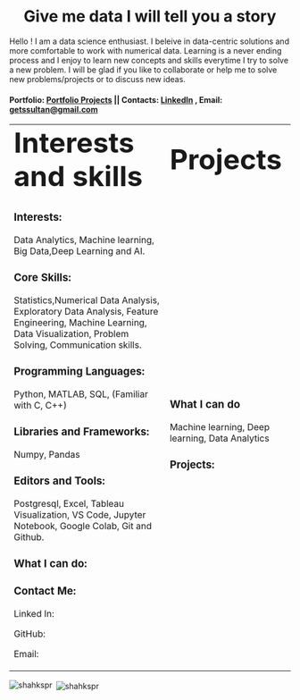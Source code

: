 <h1 align="center"> Give me data I will tell you a story</h1>

Hello ! I am a data science enthusiast. I beleive in data-centric solutions and more comfortable to work with numerical data. Learning is a never ending process and I enjoy to learn new concepts and skills everytime I try to solve a new problem. I will be glad if you like to collaborate or help me to solve new problems/projects or to discuss new ideas.
#### Portfolio: [Portfolio Projects](getssultan@gmail.com)   ||  Contacts: [LinkedIn](https://www.linkedin.com/profile/) , Email: getssultan@gmail.com

<table border="0">
 <tr>
    <td><b style="font-size:50px"> Interests and skills </b></td>
    <td><b style="font-size:50px"> Projects </b></td>
 </tr>
 <tr>
    <td>     
     <h3 align="left"> Interests: </h3> Data Analytics, Machine learning, Big Data,Deep Learning and AI.
<h3 align="left"> Core Skills:</h3>
Statistics,Numerical Data Analysis, Exploratory Data Analysis, Feature Engineering, Machine Learning, Data Visualization, Problem Solving, Communication skills.
<h3 align="left">Programming Languages:</h3> 
Python, MATLAB, SQL, (Familiar with C, C++)

<h3 align="left">Libraries and Frameworks:</h3>
Numpy, Pandas

<h3 align="left"> Editors and Tools:</h3> 
Postgresql, Excel, Tableau Visualization, VS Code, Jupyter Notebook, Google Colab, Git and Github.

<h3 align="left"> What I can do:</h3>

<h3 align="left"> Contact Me:</h3>
<p align="left"> Linked In:
<p align="left"> GitHub:
<p align="left"> Email: 
   </td>
    <td> 
     
<h3 align="left"> What I can do </h3> Machine learning, Deep learning, Data Analytics

<h3 align="left"> Projects: </h3> 

   </td>
 </tr>
</table>



<p><img align="left" src="https://github-readme-stats.vercel.app/api/top-langs?username=shakhspr&show_icons=true&locale=en&layout=compact" alt="shahkspr" /></p>

<p>&nbsp;<img align="center" src="https://github-readme-stats.vercel.app/api?username=shakhspr&show_icons=true&locale=en" alt="shahkspr" /></p>




